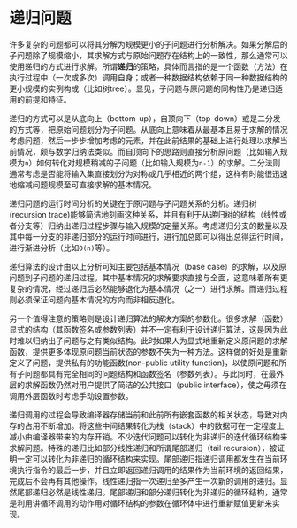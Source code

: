 # 递归问题

许多复杂的问题都可以将其分解为规模更小的子问题进行分析解决。如果分解后的子问题除了规模缩小，其求解方式与原始问题存在结构上的一致性，那么通常可以使用递归的方式进行求解。所谓**递归**的策略，具体而言指的是一个函数（方法）在执行过程中（一次或多次）调用自身；或者一种数据结构依赖于同一种数据结构的更小规模的实例构成（比如树tree）。显见，子问题与原问题的同构性乃是递归适用的前提和特征。

递归的方式可以是从底向上（bottom-up），自顶向下（top-down）或是二分发的方式等，把原始问题划分为子问题。从底向上意味着从最基本且易于求解的情况考虑问题，然后一步步增加考虑的元素，并在此前结果的基础上进行处理以求解当前情况，颇与数学归纳法类似。而自顶向下的思路则直接分析原问题（比如输入规模为`n`）如何转化对规模稍减的子问题（比如输入规模为`n-1`）的求解。二分法则通常考虑是否能将输入集直接划分为对称或几乎相近的两个组，这样有时能很迅速地缩减问题规模至可直接求解的基本情况。

递归问题的运行时间分析的关键在于原问题与子问题关系的分析。递归树(recursion trace)能够简洁地刻画这种关系，并且有利于从递归树的结构（线性或者分支等）归纳出递归过程步骤与输入规模的定量关系。考虑递归分支的数量以及其中每一分支的非递归部分的运行时间进行，进行加总即可以得出总得运行时间，进行渐进分析（比如`O(n)`等）。

递归算法的设计由以上分析可知主要包括基本情况（base case）的求解，以及原问题到子问题的递归过程。其中基本情况的求解要求直接与全面，这意味着所有更复杂的情况，经过递归后必然能够退化为基本情况（之一）进行求解。而递归过程则必须保证问题向基本情况的方向而非相反退化。

另一个值得注意的策略则是设计递归算法的解决方案的参数化。很多求解（函数）显式的结构（其函数签名或参数列表）并不一定有利于设计递归算法，这是因为此时难以归纳出子问题与之有类似结构。此时如果人为显式地重新定义原问题的求解函数，提供更多体现原问题当前状态的参数不失为一种方法。这样做的好处是重新定义了问题，提供私有的功能函数(non-public utility function)，以使原问题和所有子问题都具有完全相同的问题结构和函数签名（参数列表）。与此同时，在最外层的求解函数仍然对用户提供了简洁的公共接口（public interface），使之毋须在调用外层函数时考虑手动设置参数。

递归调用的过程会导致编译器存储当前和此前所有嵌套函数的相关状态，导致对内存的占用不断增加。将这些中间结果转化为栈（stack）中的数据可在一定程度上减小由编译器带来的内存开销。不少迭代问题可以转化为非递归的迭代循环结构来求解问题。特殊的递归比如部分线性递归和所谓尾部递归（tail recursion），被证明一定可以转化为非递归的循环结构来实现。尾部递归指递归调用都发生在当前环境执行指令的最后一步，并且立即返回递归调用的结果作为当前环境的返回结果，完成后不会再有其他操作。线性递归指一次递归至多产生一次新的调用的递归。显然尾部递归必然是线性递归。尾部递归和部分递归转化为非递归的循环结构，通常是利用讲循环调用的动作用对循环结构的参数在循环体中进行重新赋值更新来实现。